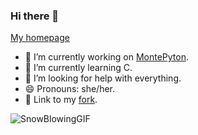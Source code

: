 ### Hi there 👋

[My homepage](https://emiliamyr.github.io/)


- 🔭 I’m currently working on [MontePyton](https://github.com/AGH-Narzedzia-Informatyczne-2022-2023/MontePyton).
- 🌱 I’m currently learning C.
- 🤔 I’m looking for help with everything.
- 😄 Pronouns: she/her.
- 🍴 Link to my [fork](https://github.com/emiliamyr/fork).

![SnowBlowingGIF](https://user-images.githubusercontent.com/115181973/207943057-294c588c-c3b9-48db-871b-ebc99abb68a3.gif)
